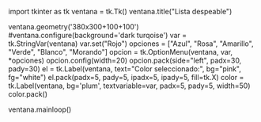 import tkinter as tk
ventana = tk.Tk()
ventana.title("Lista despeable")

ventana.geometry('380x300+100+100')
#ventana.configure(background='dark turqoise')
var = tk.StringVar(ventana)
var.set("Rojo")
opciones = ["Azul", "Rosa", "Amarillo", "Verde", "Blanco", "Morando"]
opcion = tk.OptionMenu(ventana, var, *opciones)
opcion.config(width=20)
opcion.pack(side="left", padx=30, pady=30)
el = tk.Label(ventana, text="Color seleccionado:", bg="pink", fg="white")
el.pack(padx=5, pady=5, ipadx=5, ipady=5, fill=tk.X)
color = tk.Label(ventana, bg='plum', textvariable=var, padx=5, pady=5, width=50)
color.pack()

ventana.mainloop()
